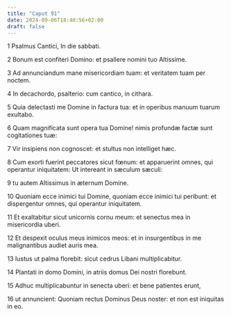 ```yaml
---
title: "Caput 91"
date: 2024-09-06T18:40:56+02:00
draft: false
---
```




1 Psalmus Cantici, In die sabbati.

2 Bonum est confiteri Domino: et psallere nomini tuo Altissime.

3 Ad annunciandum mane misericordiam tuam: et veritatem tuam per noctem.

4 In decachordo, psalterio: cum cantico, in cithara.

5 Quia delectasti me Domine in factura tua: et in operibus manuum tuarum exultabo.

6 Quam magnificata sunt opera tua Domine! nimis profundæ factæ sunt cogitationes tuæ:

7 Vir insipiens non cognoscet: et stultus non intelliget hæc.

8 Cum exorti fuerint peccatores sicut fœnum: et apparuerint omnes, qui operantur iniquitatem: Ut intereant in sæculum sæculi:

9 tu autem Altissimus in æternum Domine.

10 Quoniam ecce inimici tui Domine, quoniam ecce inimici tui peribunt: et dispergentur omnes, qui operantur iniquitatem.

11 Et exaltabitur sicut unicornis cornu meum: et senectus mea in misericordia uberi.

12 Et despexit oculus meus inimicos meos: et in insurgentibus in me malignantibus audiet auris mea.

13 Iustus ut palma florebit: sicut cedrus Libani multiplicabitur.

14 Plantati in domo Domini, in atriis domus Dei nostri florebunt.

15 Adhuc multiplicabuntur in senecta uberi: et bene patientes erunt,

16 ut annuncient: Quoniam rectus Dominus Deus noster: et non est iniquitas in eo.

